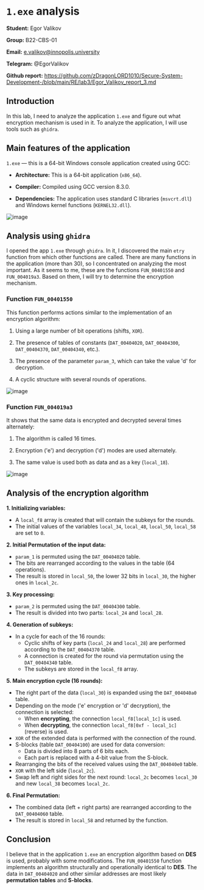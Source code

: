# `1.exe` analysis

**Student:** Egor Valikov

**Group:** B22-CBS-01

**Email:** e.valikov@innopolis.university

**Telegram:** @EgorValikov

**Github report:** https://github.com/zDragonLORD1010/Secure-System-Development-/blob/main/RE/lab3/Egor_Valikov_report_3.md

## Introduction

In this lab, I need to analyze the application `1.exe` and figure out what encryption mechanism is used in it. To analyze the application, I will use tools such as `ghidra`.

## Main features of the application

`1.exe` — this is a 64-bit Windows console application created using GCC:

- **Architecture:** This is a 64-bit application (`x86_64`).

- **Compiler:** Compiled using GCC version 8.3.0.

- **Dependencies:** The application uses standard C libraries (`msvcrt.dll`) and Windows kernel functions (`KERNEL32.dll`).

![image](https://github.com/user-attachments/assets/fbcdb720-163b-4eb5-b59a-edd5f9884e33)

## Analysis using `ghidra`

I opened the app `1.exe` through `ghidra`. In it, I discovered the main `etry` function from which other functions are called. There are many functions in the application (more than 30), so I concentrated on analyzing the most important. As it seems to me, these are the functions `FUN_00401550` and `FUN_004019a3`. Based on them, I will try to determine the encryption mechanism.

### Function `FUN_00401550`

This function performs actions similar to the implementation of an encryption algorithm:

1. Using a large number of bit operations (shifts, `XOR`).

2. The presence of tables of constants (`DAT_00404020`, `DAT_00404300`, `DAT_00404370`, `DAT_00404340`, etc.).

3. The presence of the parameter `param_3`, which can take the value 'd' for decryption.

4. A cyclic structure with several rounds of operations.

![image](https://github.com/user-attachments/assets/13e30c9d-9848-4b08-92d9-c8a3002af96a)

### Function `FUN_004019a3`

It shows that the same data is encrypted and decrypted several times alternately:

1. The algorithm is called 16 times.

2. Encryption ('e') and decryption ('d') modes are used alternately.

3. The same value is used both as data and as a key (`local_18`).

![image](https://github.com/user-attachments/assets/6416c71b-0beb-49ca-ac66-5f6377b26a61)

## Analysis of the encryption algorithm

**1. Initializing variables:**

- A `local_f8` array is created that will contain the subkeys for the rounds.
- The initial values of the variables `local_34`, `local_48`, `local_50`, `local_58` are set to `0`.

**2. Initial Permutation of the input data:**

- `param_1` is permuted using the `DAT_00404020` table.
- The bits are rearranged according to the values in the table (64 operations).
- The result is stored in `local_50`, the lower 32 bits in `local_30`, the higher ones in `local_2c`.

**3. Key processing:**

- `param_2` is permuted using the `DAT_00404300` table.
- The result is divided into two parts: `local_24` and `local_28`.

**4. Generation of subkeys:**

- In a cycle for each of the 16 rounds:
  - Cyclic shifts of key parts (`local_24` and `local_28`) are performed according to the `DAT_00404370` table.
  - A connection is created for the round via permutation using the `DAT_00404340` table.
  - The subkeys are stored in the `local_f8` array.

**5. Main encryption cycle (16 rounds):**

- The right part of the data (`local_30`) is expanded using the `DAT_004040a0` table.
- Depending on the mode ('e' encryption or 'd' decryption), the connection is selected:
  - When **encrypting**, the connection `local_f8[local_1c]` is used.
  - When **decrypting**, the connection `local_f8[0xf - local_1c]` (reverse) is used.
- `XOR` of the extended data is performed with the connection of the round.
- S-blocks (table `DAT_00404100`) are used for data conversion:
  - Data is divided into 8 parts of 6 bits each.
  - Each part is replaced with a 4-bit value from the S-block.
- Rearranging the bits of the received values using the `DAT_004040e0` table.
- `XOR` with the left side (`local_2c`).
- Swap left and right sides for the next round: `local_2c` becomes `local_30` and new `local_38` becomes `local_2c`.

**6. Final Permutation:**

- The combined data (left + right parts) are rearranged according to the `DAT_00404060` table.
- The result is stored in `local_58` and returned by the function.

## Сonclusion

I believe that in the application `1.exe` an encryption algorithm based on **DES** is used, probably with some modifications. The `FUN_00401550` function implements an algorithm structurally and operationally identical to **DES**. The data in `DAT_00404020` and other similar addresses are most likely **permutation tables** and **S-blocks**.
